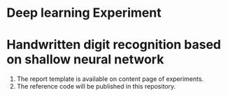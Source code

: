 # Deep learning Experiment 
# Handwritten digit recognition based on shallow neural network

1. The report template is available on content page of experiments.
2. The reference code will be published in this repository.